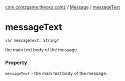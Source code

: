 [com.coinzgame.theoxo.coinz](../index.md) / [Message](index.md) / [messageText](.)

# messageText

`var messageText: String?`

the main text body of the message.

### Property

`messageText` - the main text body of the message.